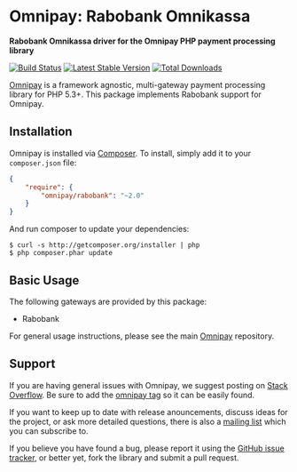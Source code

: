 # Omnipay: Rabobank Omnikassa

**Rabobank Omnikassa driver for the Omnipay PHP payment processing library**

[![Build Status](https://travis-ci.org/thephpleague/omnipay-rabobank.png?branch=master)](https://travis-ci.org/thephpleague/omnipay-rabobank)
[![Latest Stable Version](https://poser.pugx.org/omnipay/rabobank/version.png)](https://packagist.org/packages/omnipay/rabobank)
[![Total Downloads](https://poser.pugx.org/omnipay/rabobank/d/total.png)](https://packagist.org/packages/omnipay/rabobank)

[Omnipay](https://github.com/thephpleague/omnipay) is a framework agnostic, multi-gateway payment
processing library for PHP 5.3+. This package implements Rabobank support for Omnipay.

## Installation

Omnipay is installed via [Composer](http://getcomposer.org/). To install, simply add it
to your `composer.json` file:

```json
{
    "require": {
        "omnipay/rabobank": "~2.0"
    }
}
```

And run composer to update your dependencies:

    $ curl -s http://getcomposer.org/installer | php
    $ php composer.phar update

## Basic Usage

The following gateways are provided by this package:

* Rabobank

For general usage instructions, please see the main [Omnipay](https://github.com/thephpleague/omnipay)
repository.

## Support

If you are having general issues with Omnipay, we suggest posting on
[Stack Overflow](http://stackoverflow.com/). Be sure to add the
[omnipay tag](http://stackoverflow.com/questions/tagged/omnipay) so it can be easily found.

If you want to keep up to date with release anouncements, discuss ideas for the project,
or ask more detailed questions, there is also a [mailing list](https://groups.google.com/forum/#!forum/omnipay) which
you can subscribe to.

If you believe you have found a bug, please report it using the [GitHub issue tracker](https://github.com/thephpleague/omnipay-rabobank/issues),
or better yet, fork the library and submit a pull request.
